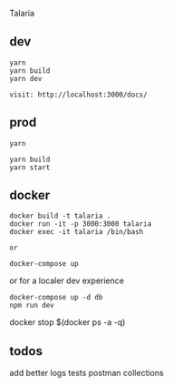 Talaria

## dev
```
yarn 
yarn build
yarn dev

visit: http://localhost:3000/docs/
```

## prod
```
yarn

yarn build
yarn start
```

## docker
```
docker build -t talaria .
docker run -it -p 3000:3000 talaria
docker exec -it talaria /bin/bash

or

docker-compose up
```
or for a localer dev experience
```
docker-compose up -d db
npm run dev
```

docker stop $(docker ps -a -q)

## todos

add better logs
tests
postman collections